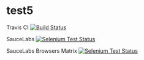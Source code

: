 # test5

Travis CI
[![Build Status](https://travis-ci.org/dikareva/test5.svg?branch=master)](https://travis-ci.org/dikareva/test5)

SauceLabs
[![Selenium Test Status](https://saucelabs.com/buildstatus/dikareva_github)](https://saucelabs.com/u/dikareva_github)

SauceLabs Browsers Matrix
[![Selenium Test Status](https://saucelabs.com/browser-matrix/dikareva_github.svg)](https://saucelabs.com/u/dikareva_github)

